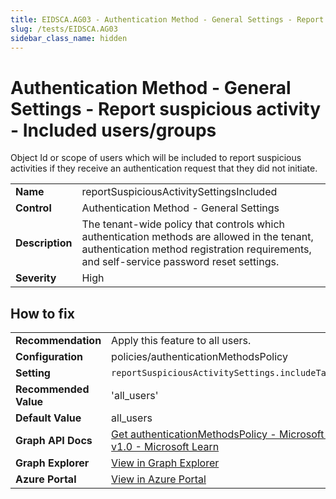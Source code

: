 ```yaml
---
title: EIDSCA.AG03 - Authentication Method - General Settings - Report suspicious activity - Included users/groups
slug: /tests/EIDSCA.AG03
sidebar_class_name: hidden
---
```


# Authentication Method - General Settings - Report suspicious activity - Included users/groups

Object Id or scope of users which will be included to report suspicious activities if they receive an authentication request that they did not initiate.

| | |
|-|-|
| **Name** | reportSuspiciousActivitySettingsIncluded |
| **Control** | Authentication Method - General Settings |
| **Description** | The tenant-wide policy that controls which authentication methods are allowed in the tenant, authentication method registration requirements, and self-service password reset settings. |
| **Severity** | High |

## How to fix
| | |
|-|-|
| **Recommendation** | Apply this feature to all users. |
| **Configuration** | policies/authenticationMethodsPolicy |
| **Setting** | `reportSuspiciousActivitySettings.includeTarget.id` |
| **Recommended Value** | 'all_users' |
| **Default Value** | all_users |
| **Graph API Docs** | [Get authenticationMethodsPolicy - Microsoft Graph v1.0 - Microsoft Learn](https://learn.microsoft.com/en-us/graph/api/authenticationmethodspolicy-get) |
| **Graph Explorer** | [View in Graph Explorer](https://developer.microsoft.com/en-us/graph/graph-explorer?request=policies/authenticationMethodsPolicy&method=GET&version=beta&GraphUrl=https://graph.microsoft.com) |
| **Azure Portal** | [View in Azure Portal](https://portal.azure.com/#view/Microsoft_AAD_IAM/AuthenticationMethodsMenuBlade/~/AdminAuthMethods) | 


